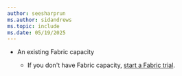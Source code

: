 ```yaml
---
author: seesharprun
ms.author: sidandrews
ms.topic: include
ms.date: 05/19/2025
---
```


- An existing Fabric capacity

  - If you don't have Fabric capacity, [start a Fabric trial](../../fundamentals/fabric-trial.md).
